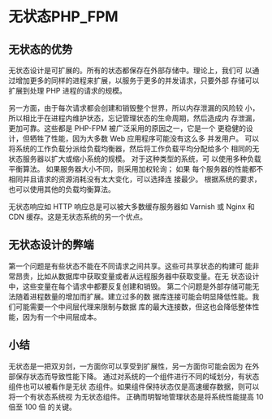 # 无状态PHP_FPM

## 无状态的优势
无状态设计是可扩展的。所有的状态都保存在外部存储中。理论上，我们可
以通过增加更多的同样的进程来扩展，以服务于更多的并发请求，只要外部
存储可以扩展到处理 PHP 进程的请求的规模。

另一方面，由于每次请求都会创建和销毁整个世界，所以内存泄漏的风险较
小，所以相比于在进程内维护状态，忘记管理状态的生命周期，然后造成内
存泄漏，更加可靠。这些都是 PHP-FPM 被广泛采用的原因之一，它是一个
更稳健的设计，但牺牲了性能，因为大多数 Web 应用程序可能没有这么多
并发用户。
可以将系统的工作负载分派给负载均衡器，然后将工作负载平均分配给多个
相同的无状态服务器以扩大或缩小系统的规模。 对于这种类型的系统，可
以使用多种负载平衡算法。 如果服务器大小不同，则采用加权轮询； 如果
每个服务器的性能都不相同并且请求的资源消耗没有太大变化，可以选择连
接最少。 根据系统的要求，也可以使用其他的负载均衡算法。

无状态响应如 HTTP 响应总是可以被大多数缓存服务器如 Varnish 或 Nginx
和 CDN 缓存。这是无状态系统的另一个优点。

## 无状态设计的弊端  
第一个问题是有些状态不能在不同请求之间共享。这些可共享状态的构建可
能非常昂贵，比如从数据库中获取变量或者从远程服务器中获取变量。在无
状态设计中，这些变量在每个请求中都要反复创建和销毁。
第二个问题是外部存储可能无法随着进程数量的增加而扩展。建立过多的数
据库连接可能会明显降低性能。我们可能需要一个中间层代理来限制与数据
库的最大连接数，但这也会降低整体性能，因为有一个中间层成本。

## 小结  
无状态是一把双刃剑，一方面你可以享受到扩展性，另一方面你可能会因为
在外部保存状态而导致性能下降。
通过对系统的一个组件进行不同的域划分，有状态组件也可以被看作是无状
态组件。如果组件保持状态仅是高速缓存数据，则可以将一个有状态系统视
为无状态组件。 正确而明智地管理状态是将系统性能提高 10 倍至 100 倍
的关键。